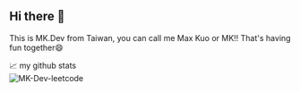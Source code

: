 ## Hi there 👋

<!--
**max8633/max8633** is a ✨ _special_ ✨ repository because its `README.md` (this file) appears on your GitHub profile.

Here are some ideas to get you started:

- 🔭 I’m currently working on ...
- 🌱 I’m currently learning ...
- 👯 I’m looking to collaborate on ...
- 🤔 I’m looking for help with ...
- 💬 Ask me about ...
- 📫 How to reach me: ...
- 😄 Pronouns: ...
- ⚡ Fun fact: ...
-->

This is MK.Dev from Taiwan, you can call me Max Kuo or MK!!
That's having fun together😄

📈 my github stats
<br />
<span>
<img src="https://leetcard.jacoblin.cool/max8633" alt="MK-Dev-leetcode" />
</span>
<br />
